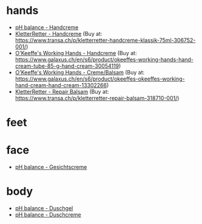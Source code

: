 # hands

- [pH balance - Handcreme](https://www.migros.ch/de/product/526820700000)
- [KletterRetter - Handcreme](https://www.kletterretter.com/produkte/handcreme-75ml/) (Buy at: https://www.transa.ch/p/kletterretter-handcreme-klassik-75ml-306752-001/)
- [O'Keeffe's Working Hands - Handcreme](https://okeeffescompany.com/products/working-hands) (Buy at: https://www.galaxus.ch/en/s6/product/okeeffes-working-hands-hand-cream-tube-85-g-hand-cream-30054119)
- [O'Keeffe's Working Hands - Creme/Balsam](https://okeeffescompany.com/products/working-hands) (Buy at: https://www.galaxus.ch/en/s6/product/okeeffes-okeeffes-working-hand-cream-hand-cream-13302266)
- [KletterRetter - Repair Balsam](https://www.kletterretter.com/produkte/kletterretter-repair-balsam/) (Buy at: https://www.transa.ch/p/kletterretter-repair-balsam-318710-001/)

# feet


# face

- [pH balance - Gesichtscreme](https://www.migros.ch/de/product/526801900000)

# body

- [pH balance - Duschgel](https://www.migros.ch/de/product/526800400000)
- [pH balance - Duschcreme](https://www.migros.ch/de/product/526820100000)
